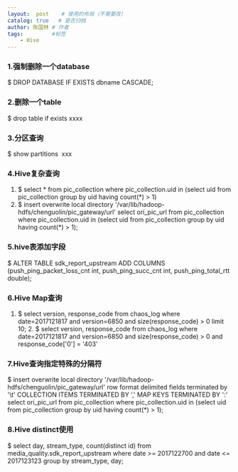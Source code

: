 ```yaml
---
layout:  post    # 使用的布局（不需要改）
catalog: true   # 是否归档
author: 陈国林 # 作者
tags:         #标签
    - Hive
---
```


### 1.强制删除一个database  
$ DROP DATABASE IF EXISTS dbname CASCADE;

### 2.删除一个table  
$ drop table if exists xxxx

### 3.分区查询  
$ show partitions  xxx

### 4.Hive复杂查询  
1. $ select * from pic_collection where pic_collection.uid in (select uid from pic_collection group by uid having count(*) > 1)  
2. $ insert overwrite local directory '/var/lib/hadoop-hdfs/chenguolin/pic_gateway/url' select ori_pic_url from pic_collection where pic_collection.uid in (select uid from pic_collection group by uid having count(*) > 1);

### 5.hive表添加字段  
$ ALTER TABLE sdk_report_upstream ADD COLUMNS (push_ping_packet_loss_cnt int, push_ping_succ_cnt int, push_ping_total_rtt double);

### 6.Hive Map查询  
1. $ select version, response_code from chaos_log where date=2017121817 and version=6850 and size(response_code) > 0 limit 10;  2. $ select version, response_code from chaos_log where date=2017121817 and version=6850 and size(response_code) > 0 and response_code['0'] = '403'

### 7.Hive查询指定特殊的分隔符  
$ insert overwrite local directory '/var/lib/hadoop-hdfs/chenguolin/pic_gateway/url' row format delimited fields terminated by '\t' COLLECTION ITEMS TERMINATED BY ',' MAP KEYS TERMINATED BY ':' select ori_pic_url from pic_collection where pic_collection.uid in (select uid from pic_collection group by uid having count(*) > 1);

### 8.Hive distinct使用  
$ select day, stream_type, count(distinct id) from media_quality.sdk_report_upstream where date >= 2017122700 and date <= 2017123123 group by stream_type, day;


